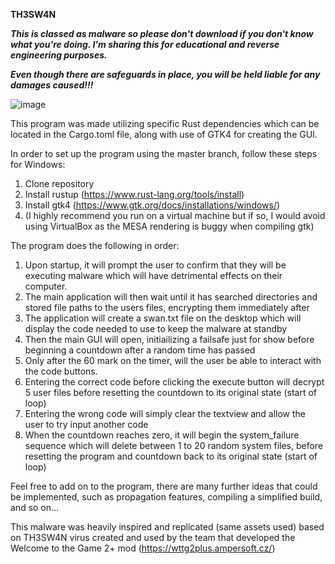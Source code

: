 **TH3SW4N**

**_This is classed as malware so please don't download if you don't know what you're doing. I'm sharing this for educational and reverse engineering purposes._** 

**_Even though there are safeguards in place, you will be held liable for any damages caused!!!_** 

![image](https://github.com/wknight0/TH3SW4N/assets/109128542/b927f23a-1d02-4825-8b32-f4798e8b288b)

This program was made utilizing specific Rust dependencies which can be located in the Cargo.toml file, along with use of GTK4 for creating the GUI.

In order to set up the program using the master branch, follow these steps for Windows:
1. Clone repository
2. Install rustup (https://www.rust-lang.org/tools/install)
3. Install gtk4 (https://www.gtk.org/docs/installations/windows/)
4. (I highly recommend you run on a virtual machine but if so, I would avoid using VirtualBox as the MESA rendering is buggy when compiling gtk)

The program does the following in order:
1. Upon startup, it will prompt the user to confirm that they will be executing malware which will have detrimental effects on their computer.
2. The main application will then wait until it has searched directories and stored file paths to the users files, encrypting them immediately after
3. The application will create a swan.txt file on the desktop which will display the code needed to use to keep the malware at standby
4. Then the main GUI will open, initiailizing a failsafe just for show before beginning a countdown after a random time has passed
5. Only after the 60 mark on the timer, will the user be able to interact with the code buttons.
6. Entering the correct code before clicking the execute button will decrypt 5 user files before resetting the countdown to its original state (start of loop)
7. Entering the wrong code will simply clear the textview and allow the user to try input another code
8. When the countdown reaches zero, it will begin the system_failure sequence which will delete between 1 to 20 random system files, before resetting the program and countdown back to its original state (start of loop)

Feel free to add on to the program, there are many further ideas that could be implemented, such as propagation features, compiling a simplified build, and so on...

This malware was heavily inspired and replicated (same assets used) based on TH3SW4N virus created and used by the team that developed the Welcome to the Game 2+ mod (https://wttg2plus.ampersoft.cz/)
